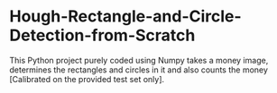 # Hough-Rectangle-and-Circle-Detection-from-Scratch
This Python project purely coded using Numpy takes a money image, determines the rectangles and circles in it and also counts the money [Calibrated on the provided test set only].
